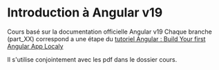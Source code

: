 # Introduction à Angular v19

Cours basé sur la documentation officielle Angular v19
Chaque branche (part_XX) correspond a une étape du [tutoriel Angular : Build Your first Angular App Localy](https://angular.dev/tutorials/first-app)

Il s'utilise conjointement avec les pdf dans le dossier cours.
